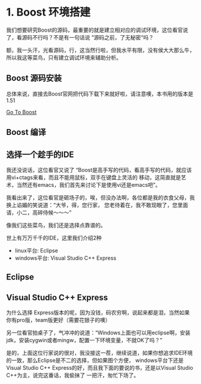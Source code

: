 # 1. Boost 环境搭建

我们想要研究Boost的源码，最重要的就是建立相对应的调试环境，这位看官说了，看源码不行吗？不是有一句话说
”源码之前，了无秘密“吗？

额，我一头汗，光看源码，行，这当然行啦，但我水平有限，没有侯大大那么牛，所以我这等菜鸟，只有建立调试环境来辅助分析。


## Boost 源码安装

总体来说，直接去Boost官网把代码下载下来就好啦，请注意噢，本书用的版本是1.51

[Go To Boost][1]


## Boost 编译



## 选择一个趁手的IDE

我还没说话，这位看官又说了 “Boost是高手写的代码，看高手写的代码，就应该用vi+ctags来看，而且不能用鼠标，双手在键盘上灵活的
移动，这简直就是艺术，当然还有emacs，我们首先来讨论下是使用vi还是emacs吧”。

我看出来了，这位看官是砸场子的，唉，但没办法啊，各位都是我的衣食父母，我换上谄媚的笑说道：“大爷，得，您行家，
您老待着在，我不敢现眼了，您里面请，小二，高碎侍候～～～”

像我们这些菜鸟，我们还是选择点靠谱的。

世上有万万千千的IDE，这里我们介绍2种

- linux平台: Eclipse
- windows平台: Visual Studio C++ Express


## Eclipse


## Visual Studio C++ Express
为什么选择 Express版本的呢，因为没钱，码农穷啊，说起来都是泪，当然如果你有pro版，team版更好（需要花银子的噢）


另一位看官拍桌子了，气冲冲的说道：“Windows上面也可以用eclipse啊，安装jdk，安装cygwin或者mingw，配置一下环境变量，不就OK了吗？”

是的，上面这位行家说的很对，我没接这一茬，继续说道，如果你想追求IDE环境的一致，那么Eclipse是不二的选择，但如果图个方便，
windows平台下还是 Visual Studio C++ Express的好，而且我下面的要说的书，还是以Visual Studio C++为主，说完这番话，我偷抹了
一把汗，匆忙下场了。



[1]: http://www.boost.org/
